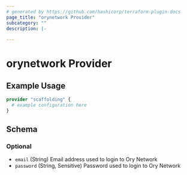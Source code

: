 ```yaml
---
# generated by https://github.com/hashicorp/terraform-plugin-docs
page_title: "orynetwork Provider"
subcategory: ""
description: |-
  
---
```


# orynetwork Provider



## Example Usage

```terraform
provider "scaffolding" {
  # example configuration here
}
```

<!-- schema generated by tfplugindocs -->
## Schema

### Optional

- `email` (String) Email address used to login to Ory Network
- `password` (String, Sensitive) Password used to login to Ory Network
